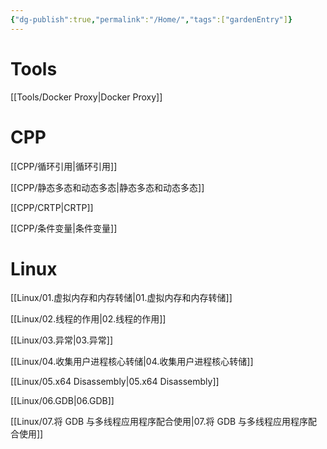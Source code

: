 ```yaml
---
{"dg-publish":true,"permalink":"/Home/","tags":["gardenEntry"]}
---
```



# Tools

[[Tools/Docker Proxy\|Docker Proxy]]


# CPP

[[CPP/循环引用\|循环引用]]

[[CPP/静态多态和动态多态\|静态多态和动态多态]]

[[CPP/CRTP\|CRTP]]

[[CPP/条件变量\|条件变量]]
# Linux

[[Linux/01.虚拟内存和内存转储\|01.虚拟内存和内存转储]]

[[Linux/02.线程的作用\|02.线程的作用]]

[[Linux/03.异常\|03.异常]]

[[Linux/04.收集用户进程核心转储\|04.收集用户进程核心转储]]

[[Linux/05.x64 Disassembly\|05.x64 Disassembly]]

[[Linux/06.GDB\|06.GDB]]

[[Linux/07.将 GDB 与多线程应用程序配合使用\|07.将 GDB 与多线程应用程序配合使用]]

